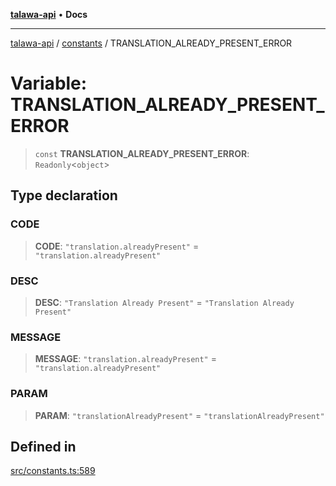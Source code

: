 [**talawa-api**](../../README.md) • **Docs**

***

[talawa-api](../../modules.md) / [constants](../README.md) / TRANSLATION\_ALREADY\_PRESENT\_ERROR

# Variable: TRANSLATION\_ALREADY\_PRESENT\_ERROR

> `const` **TRANSLATION\_ALREADY\_PRESENT\_ERROR**: `Readonly`\<`object`\>

## Type declaration

### CODE

> **CODE**: `"translation.alreadyPresent"` = `"translation.alreadyPresent"`

### DESC

> **DESC**: `"Translation Already Present"` = `"Translation Already Present"`

### MESSAGE

> **MESSAGE**: `"translation.alreadyPresent"` = `"translation.alreadyPresent"`

### PARAM

> **PARAM**: `"translationAlreadyPresent"` = `"translationAlreadyPresent"`

## Defined in

[src/constants.ts:589](https://github.com/PalisadoesFoundation/talawa-api/blob/3bacbf38707ebd3e3e5f1bc5b4cc7aa3b2adc169/src/constants.ts#L589)

